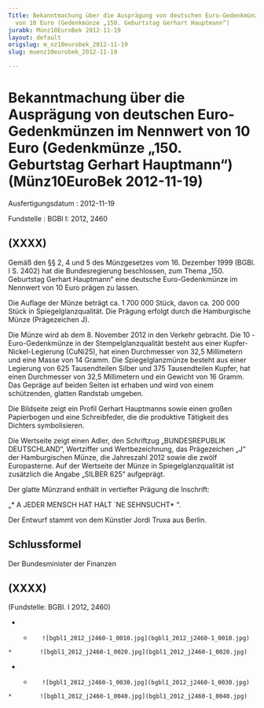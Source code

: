 ```yaml
---
Title: Bekanntmachung über die Ausprägung von deutschen Euro-Gedenkmünzen im Nennwert
  von 10 Euro (Gedenkmünze „150. Geburtstag Gerhart Hauptmann“)
jurabk: Münz10EuroBek 2012-11-19
layout: default
origslug: m_nz10eurobek_2012-11-19
slug: muenz10eurobek_2012-11-19

---
```


# Bekanntmachung über die Ausprägung von deutschen Euro-Gedenkmünzen im Nennwert von 10 Euro (Gedenkmünze „150. Geburtstag Gerhart Hauptmann“) (Münz10EuroBek 2012-11-19)

Ausfertigungsdatum
:   2012-11-19

Fundstelle
:   BGBl I: 2012, 2460

## (XXXX)

Gemäß den §§ 2, 4 und 5 des Münzgesetzes vom 16. Dezember 1999 (BGBl.
I S. 2402) hat die Bundesregierung beschlossen, zum Thema „150.
Geburtstag Gerhart Hauptmann“ eine deutsche Euro-Gedenkmünze im
Nennwert von 10 Euro prägen zu lassen.

Die Auflage der Münze beträgt ca. 1 700 000 Stück, davon ca. 200 000
Stück in Spiegelglanzqualität. Die Prägung erfolgt durch die
Hamburgische Münze (Prägezeichen J).

Die Münze wird ab dem 8. November 2012 in den Verkehr gebracht. Die 10
-Euro-Gedenkmünze in der Stempelglanzqualität besteht aus einer
Kupfer-Nickel-Legierung (CuNi25), hat einen Durchmesser von 32,5
Millimetern und eine Masse von 14 Gramm. Die Spiegelglanzmünze besteht
aus einer Legierung von 625 Tausendteilen Silber und 375 Tausendteilen
Kupfer, hat einen Durchmesser von 32,5 Millimetern und ein Gewicht von
16 Gramm. Das Gepräge auf beiden Seiten ist erhaben und wird von einem
schützenden, glatten Randstab umgeben.

Die Bildseite zeigt ein Profil Gerhart Hauptmanns sowie einen großen
Papierbogen und eine Schreibfeder, die die produktive Tätigkeit des
Dichters symbolisieren.

Die Wertseite zeigt einen Adler, den Schriftzug „BUNDESREPUBLIK
DEUTSCHLAND“, Wertziffer und Wertbezeichnung, das Prägezeichen „J“ der
Hamburgischen Münze, die Jahreszahl 2012 sowie die zwölf Europasterne.
Auf der Wertseite der Münze in Spiegelglanzqualität ist zusätzlich die
Angabe „SILBER 625“ aufgeprägt.

Der glatte Münzrand enthält in vertiefter Prägung die Inschrift:

„*              A JEDER MENSCH
HAT HALT `NE SEHNSUCHT*             “.

Der Entwurf stammt von dem Künstler Jordi Truxa aus Berlin.

## Schlussformel

Der Bundesminister der Finanzen

## (XXXX)

(Fundstelle: BGBl. I 2012, 2460)


*    *        ![bgbl1_2012_j2460-1_0010.jpg](bgbl1_2012_j2460-1_0010.jpg)
    *        ![bgbl1_2012_j2460-1_0020.jpg](bgbl1_2012_j2460-1_0020.jpg)

*    *        ![bgbl1_2012_j2460-1_0030.jpg](bgbl1_2012_j2460-1_0030.jpg)
    *        ![bgbl1_2012_j2460-1_0040.jpg](bgbl1_2012_j2460-1_0040.jpg)


